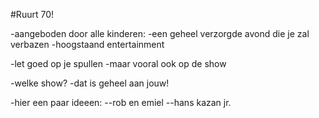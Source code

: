 #Ruurt 70!

-aangeboden door alle kinderen:
-een geheel verzorgde avond die je zal verbazen
-hoogstaand entertainment

-let goed op je spullen
-maar vooral ook op de show

-welke show?
-dat is geheel aan jouw!

-hier een paar ideeen:
--rob en emiel
--hans kazan jr.
